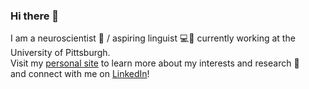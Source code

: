 ### Hi there 👋

<!--
**manhowong/manhowong** is a ✨ _special_ ✨ repository because its `README.md` (this file) appears on your GitHub profile.

Here are some ideas to get you started:

- 🔭 I’m currently working on ...
- 🌱 I’m currently learning ...
- 👯 I’m looking to collaborate on ...
- 🤔 I’m looking for help with ...
- 💬 Ask me about ...
- 📫 How to reach me: ...
- 😄 Pronouns: ...
- ⚡ Fun fact: ...
-->

I am a neuroscientist 🧠 / aspiring linguist 💻💬 currently working at the University of Pittsburgh.  
Visit my [personal site](https://manhowong.github.io/) to learn more about my interests and research 🤔  
and connect with me on [LinkedIn](https://www.linkedin.com/in/manhowong)!
